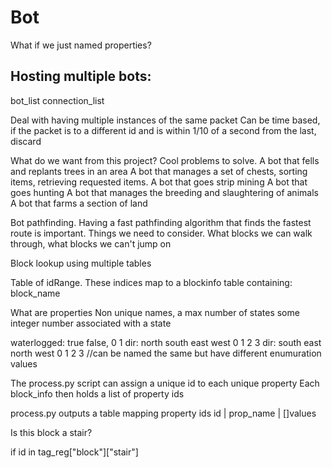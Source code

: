 # Bot

What if we just named properties?

## Hosting multiple bots:
bot_list
connection_list

Deal with having multiple instances of the same packet
Can be time based, if the packet is to a different id and is within 1/10 of a second from the last, discard

What do we want from this project?
Cool problems to solve.
A bot that fells and replants trees in an area
A bot that manages a set of chests, sorting items, retrieving requested items.
A bot that goes strip mining
A bot that goes hunting
A bot that manages the breeding and slaughtering of animals
A bot that farms a section of land

Bot pathfinding.
Having a fast pathfinding algorithm that finds the fastest route is important.
Things we need to consider. What blocks we can walk through, what blocks we can't jump on


Block lookup using multiple tables

Table of idRange.
These indices map to a blockinfo table containing:
block_name


What are properties
Non unique names,
a max number of states
some integer number associated with a state

waterlogged: true false, 0 1
dir: north south east west 0 1 2 3
dir: south east north west 0 1 2 3 //can be named the same but have different enumuration values

The process.py script can assign a unique id to each unique property
Each block_info then holds a list of property ids

process.py outputs a table mapping property ids
id | prop_name | []values


Is this block a stair?

if id in tag_reg["block"]["stair"]
